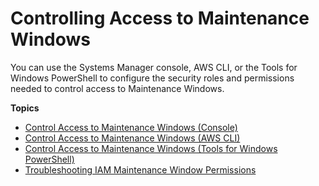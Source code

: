 # Controlling Access to Maintenance Windows<a name="sysman-maintenance-permissions"></a>

You can use the Systems Manager console, AWS CLI, or the Tools for Windows PowerShell to configure the security roles and permissions needed to control access to Maintenance Windows\. 

**Topics**
+ [Control Access to Maintenance Windows \(Console\)](sysman-maintenance-perm-console.md)
+ [Control Access to Maintenance Windows \(AWS CLI\)](sysman-maintenance-perm-cli.md)
+ [Control Access to Maintenance Windows \(Tools for Windows PowerShell\)](sysman-maintenance-perm-ps.md)
+ [Troubleshooting IAM Maintenance Window Permissions](maintenance-window-role-troubleshooting.md)